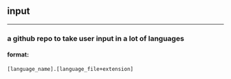 ## input
***
### a github repo to take user input in a lot of languages

#### format:
```
[language_name].[language_file+extension]
```
